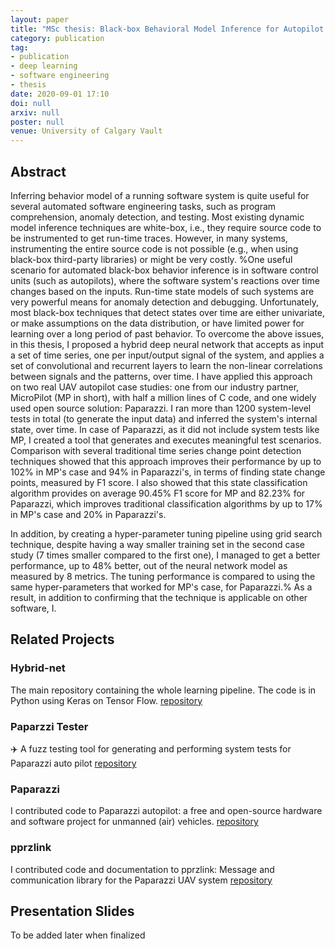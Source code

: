 ```yaml
---
layout: paper
title: "MSc thesis: Black-box Behavioral Model Inference for Autopilot Software Systems"
category: publication
tag:
- publication
- deep learning
- software engineering
- thesis
date: 2020-09-01 17:10
doi: null
arxiv: null
poster: null
venue: University of Calgary Vault
---
```


## Abstract
Inferring behavior model of a running software system is quite useful for several automated software engineering tasks, such as program comprehension, anomaly detection, and testing. Most existing dynamic model inference techniques are white-box, i.e., they require source code to be instrumented to get run-time traces. However, in many systems, instrumenting the entire source code is not possible (e.g., when using black-box third-party libraries) or might be very costly. %One useful scenario for automated black-box behavior inference is in software control units (such as autopilots), where the software system's reactions over time changes based on the inputs. Run-time state models of such systems are very powerful means for anomaly detection and debugging. 
Unfortunately, most black-box techniques that detect states over time are either univariate, or make assumptions on the data distribution, or have limited power for learning over a long period of past behavior. 
To overcome the above issues, in this thesis, I proposed a hybrid deep neural network that accepts as input a set of time series, one per input/output signal of the system, and applies a set of convolutional and recurrent layers to learn the non-linear correlations between signals and the patterns, over time. 
I have applied this approach on two real UAV autopilot case studies: one from our industry partner, MicroPilot (MP in short), with half a million lines of C code, and one widely used open source solution: Paparazzi. 
I ran more than 1200 system-level tests in total (to generate the input data) and inferred the system's internal state, over time.
In case of Paparazzi, as it did not include system tests like MP, I created a tool that generates and executes meaningful test scenarios.
Comparison with several traditional time series change point detection techniques showed that this approach improves their performance by up to 102\% in MP's case and 94\% in Paparazzi's, in terms of finding state change points, measured by F1 score. I also showed that this state classification algorithm provides on average 90.45\% F1 score for MP and 82.23\% for Paparazzi, which improves traditional classification algorithms by up to 17\% in MP's case and 20\% in Paparazzi's.

In addition, by creating a hyper-parameter tuning pipeline using grid search technique, despite having a way smaller training set in the second case study (7 times smaller compared to the first one), I managed to get a better performance, up to 48\% better, out of the neural network model as measured by 8 metrics.
The tuning performance is compared to using the same hyper-parameters that worked for MP's case, for Paparazzi.%  As a result, in addition to confirming that the technique is applicable on other software, I.

## Related Projects
### Hybrid-net
The main repository containing the whole learning pipeline. The code is in Python using Keras on Tensor Flow.
[repository](https://github.com/sea-lab/hybrid-net)

### Paparzzi Tester
:airplane:️ A fuzz testing tool for generating and performing system tests for Paparazzi auto pilot
[repository](https://github.com/MJafarMashhadi/pprz_tester)

### Paparazzi
I contributed code to Paparazzi autopilot: a free and open-source hardware and software project for unmanned (air) vehicles.
[repository](https://github.com/MJafarMashhadi/paparazzi)

### pprzlink
I contributed code and documentation to pprzlink: Message and communication library for the Paparazzi UAV system
[repository](https://github.com/MJafarMashhadi/pprzlink)

## Presentation Slides
To be added later when finalized
